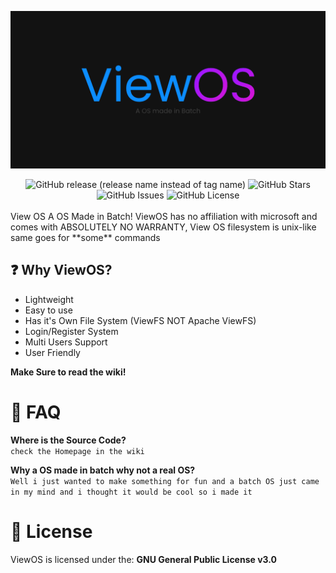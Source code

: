 ![](https://github.com/gamemaster123356/View-OS/blob/viewos-stable/ViewOS-Banner.png)
<div align="center">
  <img alt="GitHub release (release name instead of tag name)" src="https://img.shields.io/github/v/release/gamemaster123356/View-OS?color=dodgerblue&include_prereleases&label=latest&style=for-the-badge">
  <img alt="GitHub Stars" src="https://img.shields.io/github/stars/gamemaster123356/View-OS?color=dodgerblue&label=stars&style=for-the-badge">
  <img alt="GitHub Issues" src="https://img.shields.io/github/issues/gamemaster123356/View-OS?color=dodgerblue&label=issues&style=for-the-badge">
  <img alt="GitHub License" src="https://img.shields.io/badge/LICENSE-gnu%20gpl%20v3-dodgerblue?style=for-the-badge">
</div>
<br/>
View OS A OS Made in Batch! ViewOS has no affiliation with microsoft and comes with ABSOLUTELY NO WARRANTY, View OS filesystem is unix-like same goes for **some** commands

## ❓ Why ViewOS?
- Lightweight
- Easy to use
- Has it's Own File System (ViewFS NOT Apache ViewFS)
- Login/Register System
- Multi Users Support
- User Friendly

**Make Sure to read the wiki!**

# 💬 FAQ
**Where is the Source Code?**<br>
`check the Homepage in the wiki`

**Why a OS made in batch why not a real OS?**<br>
`Well i just wanted to make something for fun and a batch OS just came in my mind and i thought it would be cool so i made it`

# 📄 License
ViewOS is licensed under the: **GNU General Public License v3.0**

